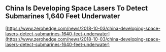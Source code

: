 ## China Is Developing Space Lasers To Detect Submarines 1,640 Feet Underwater
  
  [https://www.zerohedge.com/news/2018-10-03/china-developing-space-lasers-detect-submarines-1640-feet-underwater](https://www.zerohedge.com/news/2018-10-03/china-developing-space-lasers-detect-submarines-1640-feet-underwater)